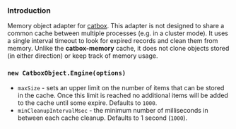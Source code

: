
### Introduction

Memory object adapter for [catbox](https://github.com/hapijs/catbox).
This adapter is not designed to share a common cache between multiple processes (e.g. in a cluster
mode). It uses a single interval timeout to look for expired records and clean them from memory.
Unlike the **catbox-memory** cache, it does not clone objects stored (in either direction) or keep
track of memory usage.

### `new CatboxObject.Engine(options)`

- `maxSize` - sets an upper limit on the number of items that can be stored in the
  cache. Once this limit is reached no additional items will be added to the cache
  until some expire. Defaults to `1000`.
- `minCleanupIntervalMsec` - the minimum number of milliseconds in between each cache cleanup.
  Defaults to 1 second (`1000`).
